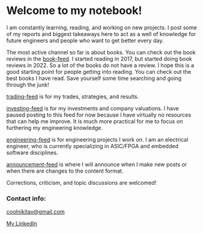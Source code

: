 # Welcome to my notebook!

I am constantly learning, reading, and working on new projects. I post some of my reports and biggest takeaways here to act as a well of knowledge for future engineers and people who want to get better every day.

The most active channel so far is about books. You can check out the book reviews in the [book-feed](https://github.com/coolnikitav/nikitas-notebook/blob/main/book-feed.md). I started reading in 2017, but started doing book reviews in 2022. So a lot
 of the books do not have a review. I hope this is 
a good starting point for people getting into reading. You can check out the best books I have read. Save yourself some time searching and going through the junk!

[trading-feed](https://github.com/coolnikitav/nikitas-notebook/blob/main/trading-feed.md) is for my trades, strategies, and results.

[investing-feed](https://github.com/coolnikitav/nikitas-notebook/blob/main/investing-feed.md) is for my investments and company valuations. I have paused posting to this feed for now
because I have virtually no resources that can help me improve. It is much more practical for me to focus on furthering my engineering knowledge.

[engineering-feed](https://github.com/coolnikitav/nikitas-notebook/blob/main/engineering-feed.md) is for engineering projects I work on. I am an electrical engineer, who is
currently specializing in ASIC/FPGA and embedded software disciplines.

[announcement-feed](https://github.com/coolnikitav/nikitas-notebook/blob/main/announcement-feed.md) is where I will announce when I make new posts or when there are changes to the content format.

Corrections, criticism, and topic discussions are welcomed!

### Contact info:

coolnikitav@gmail.com

[My LinkedIn](https://www.linkedin.com/in/nikita-varfolomeev/)
